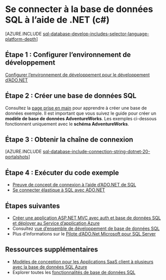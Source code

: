 <properties
    pageTitle="Se connecter à la base de données SQL à l’aide de .NET (c#) | Microsoft Azure"
    description="Utilisez l’exemple de code dans cette rapide commencer à générer une application moderne avec c# et sauvegardée par une puissante base de données relationnel dans le cloud avec la base de données SQL Azure."
    services="sql-database"
    documentationCenter=""
    authors="tobbox"
    manager="jhubbard"
    editor=""/>

<tags
    ms.service="sql-database"
    ms.workload="drivers"
    ms.tgt_pltfrm="na"
    ms.devlang="dotnet"
    ms.topic="article"
    ms.date="06/16/2016"
    ms.author="tobiast"/>

# <a name="connect-to-sql-database-by-using-net-c"></a>Se connecter à la base de données SQL à l’aide de .NET (c#)

[AZURE.INCLUDE [sql-database-develop-includes-selector-language-platform-depth](../../includes/sql-database-develop-includes-selector-language-platform-depth.md)] 

## <a name="step-1--configure-development-environment"></a>Étape 1 : Configurer l’environnement de développement

[Configurer l’environnement de développement pour le développement d’ADO.NET](https://msdn.microsoft.com/library/mt718321.aspx)

## <a name="step-2-create-a-sql-database"></a>Étape 2 : Créer une base de données SQL

Consultez la [page prise en main](sql-database-get-started.md) pour apprendre à créer une base de données exemple.  Il est important que vous suivez le guide pour créer un **modèle de base de données AdventureWorks**. Les exemples ci-dessous fonctionnent uniquement avec le **schéma AdventureWorks**.  

## <a name="step-3--get-connection-string"></a>Étape 3 : Obtenir la chaîne de connexion

[AZURE.INCLUDE [sql-database-include-connection-string-dotnet-20-portalshots](../../includes/sql-database-include-connection-string-dotnet-20-portalshots.md)]

## <a name="step-4-run-sample-code"></a>Étape 4 : Exécuter du code exemple

* [Preuve de concept de connexion à l’aide d’ADO.NET de SQL](https://msdn.microsoft.com/library/mt718320.aspx)
* [Se connecter élastique à SQL avec ADO.NET](https://msdn.microsoft.com/library/mt703195.aspx)

## <a name="next-steps"></a>Étapes suivantes

* [Créer une application ASP.NET MVC avec auth et base de données SQL et déployer au Service d’application Azure]( ../app-service-web/web-sites-dotnet-deploy-aspnet-mvc-app-membership-oauth-sql-database.md)
* Consultez [vue d’ensemble de développement de base de données SQL](sql-database-develop-overview.md)
* Plus d’informations sur le [Pilote d’ADO.Net Microsoft pour SQL Server](https://msdn.microsoft.com/library/mt657768.aspx)

## <a name="additional-resources"></a>Ressources supplémentaires 

* [Modèles de conception pour les Applications SaaS client à plusieurs avec la base de données SQL Azure](sql-database-design-patterns-multi-tenancy-saas-applications.md)
* Explorer toutes les [fonctionnalités de base de données SQL](https://azure.microsoft.com/services/sql-database/)





